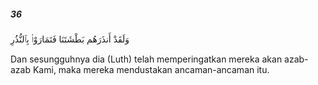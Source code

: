 ##### 36

<span class="ayah">وَلَقَدْ أَنذَرَهُم بَطْشَتَنَا فَتَمَارَوْا۟ بِٱلنُّذُرِ</span>

<span class="ayah_translation">Dan sesungguhnya dia (Luth) telah memperingatkan mereka akan azab-azab Kami, maka mereka mendustakan ancaman-ancaman itu.</span>
